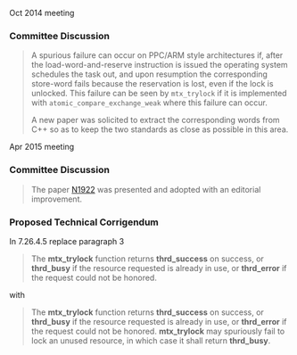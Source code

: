 Oct 2014 meeting

### Committee Discussion

> A spurious failure can occur on PPC/ARM style architectures if, after the
> load-word-and-reserve instruction is issued the operating system schedules the
> task out, and upon resumption the corresponding store-word fails because the
> reservation is lost, even if the lock is unlocked. This failure can be seen by
> `mtx_trylock` if it is implemented with `atomic_compare_exchange_weak` where
> this failure can occur.
>
> A new paper was solicited to extract the corresponding words from C\+\+ so as to
> keep the two standards as close as possible in this area.

Apr 2015 meeting

### Committee Discussion

> The paper [N1922](https://www.open-std.org/jtc1/sc22/wg14/www/docs/n1922.pdf)
> was presented and adopted with an editorial improvement.

### Proposed Technical Corrigendum

In 7.26.4.5 replace paragraph 3

> The **mtx\_trylock** function returns **thrd\_success** on success, or
> **thrd\_busy** if the resource requested is already in use, or **thrd\_error**
> if the request could not be honored.

with

> The **mtx\_trylock** function returns **thrd\_success** on success, or
> **thrd\_busy** if the resource requested is already in use, or **thrd\_error**
> if the request could not be honored. **mtx\_trylock** may spuriously fail to
> lock an unused resource, in which case it shall return **thrd\_busy**.
